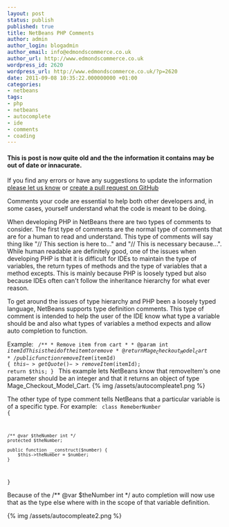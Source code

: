 ```yaml
---
layout: post
status: publish
published: true
title: NetBeans PHP Comments
author: admin
author_login: blogadmin
author_email: info@edmondscommerce.co.uk
author_url: http://www.edmondscommerce.co.uk
wordpress_id: 2620
wordpress_url: http://www.edmondscommerce.co.uk/?p=2620
date: 2011-09-08 10:35:22.000000000 +01:00
categories:
- netbeans
tags:
- php
- netbeans
- autocomplete
- ide
- comments
- coading
---
```

<div class="oldpost"><h4>This is post is now quite old and the the information it contains may be out of date or innacurate.</h4>
<p>
If you find any errors or have any suggestions to update the information <a href="http://edmondscommerce.github.io/contact-us/index.html">please let us know</a>
or <a href="https://github.com/edmondscommerce/edmondscommerce.github.io">create a pull request on GitHub</a>
</p>
</div>
Comments your code are essential to help both other developers and, in some cases, yourself understand what the code is meant to be doing.

When developing PHP in NetBeans there are two types of comments to consider. The first type of comments are the normal type of comments that are for a human to read and understand. This type of comments will say thing like "// This section is here to..." and "// This is necessary because...". While human readable are definitely good, one of the issues when developing PHP is that it is difficult for IDEs to maintain the type of variables, the return types of methods and the type of variables that a method excepts. This is mainly because PHP is loosely typed but also because IDEs often can't follow the inheritance hierarchy for what ever reason.

To get around the issues of type hierarchy and PHP been a loosely typed language, NetBeans supports type definition comments. This type of comment is intended to help the user of the IDE know what type a variable should be and also what types of variables a method expects and allow auto completion to function.

Example:
<code>
    /**
     * Remove item from cart
     *
     * @param   int $itemId This is the id of the item to remove
     * @return  Mage_Checkout_Model_Cart
     */
    public function removeItem($itemId)
    {
        $this->getQuote()->removeItem($itemId);
        return $this;
    }
</code>
This example lets NetBeans know that removeItem's one parameter should be an integer and that it returns an object of type Mage_Checkout_Model_Cart.
{% img  /assets/autocompleate1.png %}

The other type of type comment tells NetBeans that a particular variable is of a specific type.
For example:
<code>
class RemeberNumber {

    /** @var $theNumber int */
    protected $theNumber;

    public function __construct($number) {
        $this->theNumber = $number;
    }
}
</code>

Because of the /** @var $theNumber int */ auto completion will now use that as the type else where with in the scope of that variable definition.

{% img  /assets/autocompleate2.png %}
